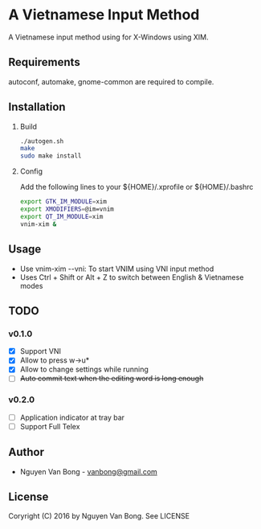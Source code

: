 # A Vietnamese Input Method

A Vietnamese input method using for X-Windows using XIM. 

## Requirements

autoconf, automake, gnome-common are required to compile. 

## Installation

1. Build

    ```bash
    ./autogen.sh
    make
    sudo make install    
    ```

2. Config

    Add the following lines to your ${HOME}/.xprofile or ${HOME}/.bashrc
    ```bash
    export GTK_IM_MODULE=xim
    export XMODIFIERS=@im=vnim
    export QT_IM_MODULE=xim
    vnim-xim &
    ```

## Usage

- Use vnim-xim --vni: To start VNIM using VNI input method
- Uses Ctrl + Shift or Alt + Z to switch between English & Vietnamese modes
 
## TODO

### v0.1.0
- [x] Support VNI
- [x] Allow to press w->u*
- [x] Allow to change settings while running
- [ ] ~~Auto commit text when the editing word is long enough~~

### v0.2.0
- [ ] Application indicator at tray bar
- [ ] Support Full Telex

## Author

- Nguyen Van Bong - vanbong@gmail.com

## License

Coryright (C) 2016 by Nguyen Van Bong. See LICENSE
